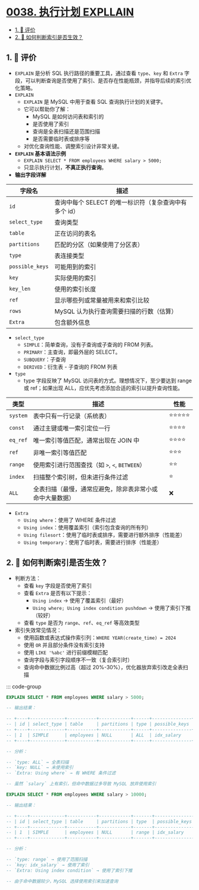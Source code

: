 # [0038. 执行计划 EXPLLAIN](https://github.com/tnotesjs/TNotes.sql/tree/main/notes/0038.%20%E6%89%A7%E8%A1%8C%E8%AE%A1%E5%88%92%20EXPLLAIN)

<!-- region:toc -->

- [1. 🫧 评价](#1--评价)
- [2. 🤔 如何判断索引是否生效？](#2--如何判断索引是否生效)

<!-- endregion:toc -->

## 1. 🫧 评价

- `EXPLAIN` 是分析 SQL 执行路径的重要工具，通过查看 `type`、`key` 和 `Extra` 字段，可以判断查询是否使用了索引、是否存在性能瓶颈，并指导后续的索引优化策略。
- `EXPLAIN`
  - `EXPLAIN` 是 MySQL 中用于查看 SQL 查询执行计划的关键字。
  - 它可以帮助你了解：
    - MySQL 是如何访问表和索引的
    - 是否使用了索引
    - 查询是全表扫描还是范围扫描
    - 是否需要临时表或排序等
  - 对优化查询性能、调整索引设计非常关键。
- **`EXPLAIN` 基本语法示例**
  - `EXPLAIN SELECT * FROM employees WHERE salary > 5000;`
  - 只显示执行计划，**不真正执行查询**。
- **输出字段详解**

| 字段名          | 描述                                                  |
| --------------- | ----------------------------------------------------- |
| `id`            | 查询中每个 SELECT 的唯一标识符（复杂查询中有多个 id） |
| `select_type`   | 查询类型                                              |
| `table`         | 正在访问的表名                                        |
| `partitions`    | 匹配的分区（如果使用了分区表）                        |
| `type`          | 表连接类型                                            |
| `possible_keys` | 可能用到的索引                                        |
| `key`           | 实际使用的索引                                        |
| `key_len`       | 使用的索引长度                                        |
| `ref`           | 显示哪些列或常量被用来和索引比较                      |
| `rows`          | MySQL 认为执行查询需要扫描的行数（估算）              |
| `Extra`         | 包含额外信息                                          |

- `select_type`
  - `SIMPLE`：简单查询，没有子查询或子查询的 FROM 列表。
  - `PRIMARY`：主查询，即最外层的 SELECT。
  - `SUBQUERY`：子查询
  - `DERIVED`：衍生表 - 子查询的 FROM 列表
- `type`
  - type 字段反映了 MySQL 访问表的方式。理想情况下，至少要达到 range 或 ref；如果出现 ALL，应优先考虑添加合适的索引以提升查询性能。

| 类型 | 描述 | 性能 |
| --- | --- | --- |
| `system` | 表中只有一行记录（系统表） | ⭐⭐⭐⭐⭐ |
| `const` | 通过主键或唯一索引定位一行 | ⭐⭐⭐⭐ |
| `eq_ref` | 唯一索引等值匹配，通常出现在 JOIN 中 | ⭐⭐⭐⭐ |
| `ref` | 非唯一索引等值匹配 | ⭐⭐⭐ |
| `range` | 使用索引进行范围查找（如 `>`, `<`, `BETWEEN`） | ⭐⭐ |
| `index` | 扫描整个索引树，但未进行条件过滤 | ⭐ |
| `ALL` | 全表扫描（最慢，通常应避免，除非表非常小或命中大量数据） | ❌ |

- `Extra`
  - `Using where`：使用了 WHERE 条件过滤
  - `Using index`：使用覆盖索引（索引包含查询的所有列）
  - `Using filesort`：使用了临时表或排序，需要进行额外排序（性能差）
  - `Using temporary`：使用了临时表，需要进行排序（性能差）

## 2. 🤔 如何判断索引是否生效？

- 判断方法：
  - 查看 `key` 字段是否使用了索引
  - 查看 `Extra` 是否有以下提示：
    - `Using index` → 使用了覆盖索引（最好）
    - `Using where; Using index condition pushdown` → 使用了索引下推（较好）
  - 查看 `type` 是否为 `range`、`ref`、`eq_ref` 等高效类型
- 索引失效常见情况：
  - 使用函数或表达式操作索引列：`WHERE YEAR(create_time) = 2024`
  - 使用 `OR` 并且部分条件没有索引支持
  - 使用 `LIKE '%abc'` 进行前缀模糊匹配
  - 查询字段与索引字段顺序不一致（复合索引时）
  - 查询命中数据比例过高（超过 20%-30%），优化器放弃索引改走全表扫描

::: code-group

```sql [走全表扫描]
EXPLAIN SELECT * FROM employees WHERE salary > 5000;

-- 输出结果：

-- +----+-------------+-----------+------------+------+---------------+------+---------+------+------+----------+-------------+
-- | id | select_type | table     | partitions | type | possible_keys | key  | key_len | ref  | rows | filtered | Extra       |
-- +----+-------------+-----------+------------+------+---------------+------+---------+------+------+----------+-------------+
-- | 1  | SIMPLE      | employees | NULL       | ALL  | idx_salary    | NULL | NULL    | NULL | 1000 |   100.00 | Using where |
-- +----+-------------+-----------+------------+------+---------------+------+---------+------+------+----------+-------------+

-- 分析：

-- `type: ALL` → 全表扫描
-- `key: NULL` → 未使用索引
-- `Extra: Using where` → 有 WHERE 条件过滤

-- 虽然 `salary` 上有索引，但命中数据过多导致 MySQL 放弃使用索引
```

```sql [走索引]
EXPLAIN SELECT * FROM employees WHERE salary > 10000;

-- 输出结果：

-- +----+-------------+-----------+------------+-------+---------------+--------------+---------+------+------+----------+-----------------------+
-- | id | select_type | table     | partitions | type  | possible_keys | key          | key_len | ref  | rows | filtered | Extra                 |
-- +----+-------------+-----------+------------+-------+---------------+--------------+---------+------+------+----------+-----------------------+
-- | 1  | SIMPLE      | employees | NULL       | range | idx_salary    | idx_salary   | 5       | NULL |  100 |   100.00 | Using index condition |
-- +----+-------------+-----------+------------+-------+---------------+--------------+---------+------+------+----------+-----------------------+

-- 分析：

-- `type: range` → 使用了范围扫描
-- `key: idx_salary` → 使用了索引
-- `Extra: Using index condition` → 使用了索引下推

-- 由于命中数据较少，MySQL 选择使用索引来加速查询
```
